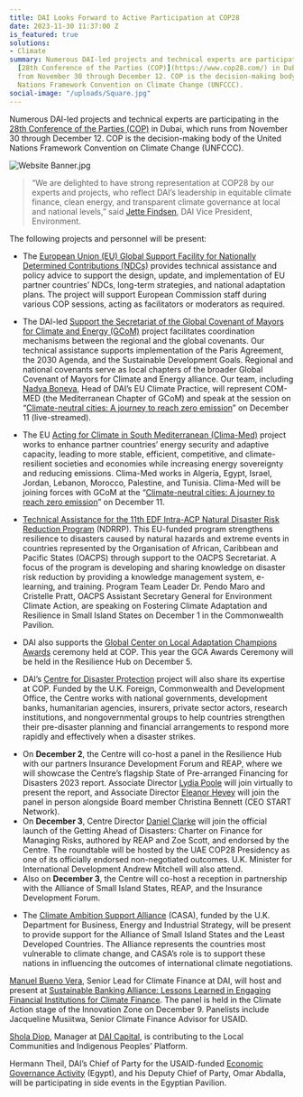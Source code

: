 ```yaml
---
title: DAI Looks Forward to Active Participation at COP28
date: 2023-11-30 11:37:00 Z
is_featured: true
solutions:
- Climate
summary: Numerous DAI-led projects and technical experts are participating in the
  [28th Conference of the Parties (COP)](https://www.cop28.com/) in Dubai, which runs
  from November 30 through December 12. COP is the decision-making body of the United
  Nations Framework Convention on Climate Change (UNFCCC).
social-image: "/uploads/Square.jpg"
---
```


Numerous DAI-led projects and technical experts are participating in the [28th Conference of the Parties (COP)](https://www.cop28.com/) in Dubai, which runs from November 30 through December 12. COP is the decision-making body of the United Nations Framework Convention on Climate Change (UNFCCC).

![Website Banner.jpg](/uploads/Website%20Banner.jpg)

<!--more-->

> “We are delighted to have strong representation at COP28 by our experts and projects, who reflect DAI’s leadership in equitable climate finance, clean energy, and transparent climate governance at local and national levels,” said [Jette Findsen](https://www.dai.com/who-we-are/our-team/jette-findsen), DAI Vice President, Environment.

The following projects and personnel will be present:

* The [European Union (EU) Global Support Facility for Nationally Determined Contributions (NDCs)](https://www.dai.com/our-work/projects/worldwide-eu-global-support-facility-for-nationally-determined-contributions-ndcs) provides technical assistance and policy advice to support the design, update, and implementation of EU partner countries’ NDCs, long-term strategies, and national adaptation plans. The project will support European Commission staff during various COP sessions, acting as facilitators or moderators as required. 

* The DAI-led [Support the Secretariat of the Global Covenant of Mayors for Climate and Energy (GCoM)](https://www.dai.com/our-work/projects/support-the-secretariat-of-the-global-covenant-of-mayors-for-climate-and-energy) project facilitates coordination mechanisms between the regional and the global covenants. Our technical assistance supports implementation of the Paris Agreement, the 2030 Agenda, and the Sustainable Development Goals. Regional and national covenants serve as local chapters of the broader Global Covenant of Mayors for Climate and Energy alliance. Our team, including [Nadya Boneva](https://www.dai.com/who-we-are/our-team/nadya-boneva), Head of DAI’s EU Climate Practice, will represent COM-MED (the Mediterranean Chapter of GCoM) and speak at the session on “[Climate-neutral cities: A journey to reach zero emission](https://www.cop28eusideevents.eu/e/programme?session=1837504&i=aOtfo30Eo44OQY5XuW0973mHlIxDPisV)” on December 11 (live-streamed).

* The EU [Acting for Climate in South Mediterranean (Clima-Med)](https://www.dai.com/our-work/projects/regional-eu-for-climate-action-in-the-european-neighbourhood-instrument-eni-southern-neighbourhood) project works to enhance partner countries’ energy security and adaptive capacity, leading to more stable, efficient, competitive, and climate-resilient societies and economies while increasing energy sovereignty and reducing emissions. Clima-Med works in Algeria, Egypt, Israel, Jordan, Lebanon, Morocco, Palestine, and Tunisia. Clima-Med will be joining forces with GCoM at the “[Climate-neutral cities: A journey to reach zero emission](https://www.cop28eusideevents.eu/e/programme?session=1837504&i=aOtfo30Eo44OQY5XuW0973mHlIxDPisV)” on December 11. 
* [Technical Assistance for the 11th EDF Intra-ACP Natural Disaster Risk Reduction Program](https://www.dai.com/our-work/projects/worldwide-african-caribbean-and-pacific-technical-assistance-for-the-11th-edf-intra-acp-natural-disaster-risk-reduction-programme) (NDRRP). This EU-funded program strengthens resilience to disasters caused by natural hazards and extreme events in countries represented by the Organisation of African, Caribbean and Pacific States (OACPS) through support to the OACPS Secretariat. A focus of the program is developing and sharing knowledge on disaster risk reduction by providing a knowledge management system, e-learning, and training. Program Team Leader Dr. Pendo Maro and Cristelle Pratt, OACPS Assistant Secretary General for Environment Climate Action, are speaking on Fostering Climate Adaptation and Resilience in Small Island States on December 1 in the Commonwealth Pavilion.

* DAI also supports the [Global Center on Local Adaptation Champions Awards](https://www.dai.com/our-work/projects/worldwide-gca-local-adaptation-champions-awards) ceremony held at COP. This year the GCA Awards Ceremony will be held in the Resilience Hub on December 5.

* DAI’s [Centre for Disaster Protection](https://www.dai.com/our-work/projects/worldwide-centre-for-disaster-protection) project will also share its expertise at COP. Funded by the U.K. Foreign, Commonwealth and Development Office, the Centre works with national governments, development banks, humanitarian agencies, insurers, private sector actors, research institutions, and nongovernmental groups to help countries strengthen their pre-disaster planning and financial arrangements to respond more rapidly and effectively when a disaster strikes.

<aside>
  <ul>
    <li>On <strong>December 2</strong>, the Centre will co-host a panel in the Resilience Hub with our partners Insurance Development Forum and REAP, where we will showcase the Centre’s flagship State of Pre-arranged Financing for Disasters 2023 report. Associate Director <a href="https://www.disasterprotection.org/lydia-poole">Lydia Poole</a> will join virtually to present the report, and Associate Director <a href="https://www.disasterprotection.org/eleanor-hevey">Eleanor Hevey</a> will join the panel in person alongside Board member Christina Bennett (CEO START Network). </li>
    <li>On <strong>December 3</strong>, Centre Director <a href="https://www.disasterprotection.org/daniel-clarke">Daniel Clarke</a> will join the official launch of the Getting Ahead of Disasters: Charter on Finance for Managing Risks, authored by REAP and Zoe Scott, and endorsed by the Centre. The roundtable will be hosted by the UAE COP28 Presidency as one of its officially endorsed non-negotiated outcomes. U.K. Minister for International Development Andrew Mitchell will also attend.</li>
    <li>Also on <strong>December 3</strong>, the Centre will co-host a reception in partnership with the Alliance of Small Island States, REAP, and the Insurance Development Forum. </li>
  </ul>
</aside>

* The [Climate Ambition Support Alliance](https://www.linkedin.com/company/climate-ambition-support-alliance/) (CASA), funded by the U.K. Department for Business, Energy and Industrial Strategy, will be present to provide support for the Alliance of Small Island States and the Least Developed Countries. The Alliance represents the countries most vulnerable to climate change, and CASA’s role is to support these nations in influencing the outcomes of international climate negotiations. 

[Manuel Bueno Vera](https://www.dai.com/who-we-are/our-team/manuel-bueno), Senior Lead for Climate Finance at DAI, will host and present at [Sustainable Banking Alliance: Lessons Learned in Engaging Financial Institutions for Climate Finance](https://www.cop-28.org/climate-action-innovation-zone/sustainable-banking-alliance-lessons-learned-engaging-financial-institutions-climate-finance?&filters.event-2=Climate%20Action%20Stage&searchgroup=libraryentry-climate-action-innovation-zone). The panel is held in the Climate Action stage of the Innovation Zone on December 9. Panelists include Jacqueline Musiitwa, Senior Climate Finance Advisor for USAID.

[Shola Diop](https://www.linkedin.com/in/shola-diop-86988a144/?originalSubdomain=au), Manager at [DAI Capital](https://www.dai.com/our-work/solutions/dai-capital), is contributing to the Local Communities and Indigenous Peoples’ Platform.

Hermann Theil, DAI’s Chief of Party for the USAID-funded [Economic Governance Activity](https://www.dai.com/our-work/projects/egypt-economic-governance-activity-ega) (Egypt), and his Deputy Chief of Party, Omar Abdalla, will be participating in side events in the Egyptian Pavilion.

